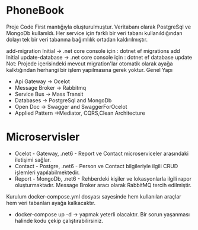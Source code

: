 # PhoneBook

Proje Code First mantığıyla oluşturulmuştur. Veritabanı olarak PostgreSql ve MongoDb kullanıldı. Her service için farklı bir veri tabanı kullanıldığından dolayı tek bir veri tabanına bağımlılık ortadan kaldırılmıştır.

add-migration Initial -> .net core console için : dotnet ef migrations add Initial
update-database -> .net core console için : dotnet ef database update Not: Projede içerisindeki mevcut migration'lar otomatik olarak ayağa kalktığından herhangi bir işlem yapılmasına gerek yoktur.
Genel Yapı


* Api Gateway -> Ocelot 
* Message Broker -> Rabbitmq 
* Service Bus -> Mass Transit 
* Databases -> PostgreSql and MongoDb 
* Open Doc -> Swagger and SwaggerForOcelot
* Applied Pattern ->Mediator, CQRS,Clean Architecture 

# Microservisler

* Ocelot - Gateway, .net6 - Report ve Contact microserviceler arasındaki iletişimi sağlar. 
* Contact - Postgre, .net6 - Person ve Contact bilgileriyle ilgili CRUD işlemleri yapılabilmektedir. 
* Report - MongoDb, .net6 - Rehberdeki kişiler ve lokasyonlarla ilgili rapor oluşturmaktadır. Message Broker aracı olarak RabbitMQ tercih edilmiştir.

Kurulum docker-compose.yml dosyası sayesinde hem kullanılan araçlar hem veri tabanları ayağa kalkacaktır.

* docker-compose up -d -> yapmak yeterli olacaktır. Bir sorun yaşanması halinde kodu çekip çalıştırabilirsiniz.
